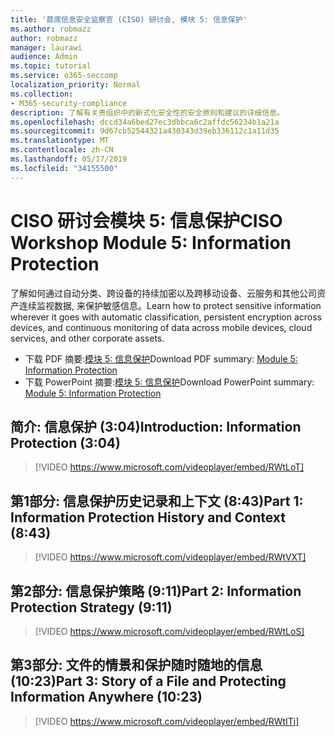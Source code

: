 ```yaml
---
title: '首席信息安全监察官 (CISO) 研讨会, 模块 5: 信息保护'
ms.author: robmazz
author: robmazz
manager: laurawi
audience: Admin
ms.topic: tutorial
ms.service: o365-seccomp
localization_priority: Normal
ms.collection:
- M365-security-compliance
description: 了解有关贵组织中的新式化安全性的安全原则和建议的详细信息。
ms.openlocfilehash: dccd34a6bed27ec3dbbca6c2affdc56234b1a21a
ms.sourcegitcommit: 9d67cb52544321a430343d39eb336112c1a11d35
ms.translationtype: MT
ms.contentlocale: zh-CN
ms.lasthandoff: 05/17/2019
ms.locfileid: "34155500"
---
```

# <a name="ciso-workshop-module-5-information-protection"></a><span data-ttu-id="45cdc-103">CISO 研讨会模块 5: 信息保护</span><span class="sxs-lookup"><span data-stu-id="45cdc-103">CISO Workshop Module 5: Information Protection</span></span>

<span data-ttu-id="45cdc-104">了解如何通过自动分类、跨设备的持续加密以及跨移动设备、云服务和其他公司资产连续监视数据, 来保护敏感信息。</span><span class="sxs-lookup"><span data-stu-id="45cdc-104">Learn how to protect sensitive information wherever it goes with automatic classification, persistent encryption across devices, and continuous monitoring of data across mobile devices, cloud services, and other corporate assets.</span></span>

- <span data-ttu-id="45cdc-105">下载 PDF 摘要:[模块 5: 信息保护](media/ciso-workshop-5-information-protection-strategy.pdf)</span><span class="sxs-lookup"><span data-stu-id="45cdc-105">Download PDF summary: [Module 5: Information Protection](media/ciso-workshop-5-information-protection-strategy.pdf)</span></span>
- <span data-ttu-id="45cdc-106">下载 PowerPoint 摘要:[模块 5: 信息保护](https://docs.microsoft.com/office365/securitycompliance/media/ciso-workshop-5-information-protection-strategy.pptx)</span><span class="sxs-lookup"><span data-stu-id="45cdc-106">Download PowerPoint summary: [Module 5: Information Protection](https://docs.microsoft.com/office365/securitycompliance/media/ciso-workshop-5-information-protection-strategy.pptx)</span></span>

## <a name="introduction-information-protection-304"></a><span data-ttu-id="45cdc-107">简介: 信息保护 (3:04)</span><span class="sxs-lookup"><span data-stu-id="45cdc-107">Introduction: Information Protection (3:04)</span></span>

> [!VIDEO https://www.microsoft.com/videoplayer/embed/RWtLoT]

## <a name="part-1-information-protection-history-and-context-843"></a><span data-ttu-id="45cdc-108">第1部分: 信息保护历史记录和上下文 (8:43)</span><span class="sxs-lookup"><span data-stu-id="45cdc-108">Part 1: Information Protection History and Context (8:43)</span></span>

> [!VIDEO https://www.microsoft.com/videoplayer/embed/RWtVXT]

## <a name="part-2-information-protection-strategy-911"></a><span data-ttu-id="45cdc-109">第2部分: 信息保护策略 (9:11)</span><span class="sxs-lookup"><span data-stu-id="45cdc-109">Part 2: Information Protection Strategy (9:11)</span></span>

> [!VIDEO https://www.microsoft.com/videoplayer/embed/RWtLoS]

## <a name="part-3-story-of-a-file-and-protecting-information-anywhere-1023"></a><span data-ttu-id="45cdc-110">第3部分: 文件的情景和保护随时随地的信息 (10:23)</span><span class="sxs-lookup"><span data-stu-id="45cdc-110">Part 3: Story of a File and Protecting Information Anywhere (10:23)</span></span>

> [!VIDEO https://www.microsoft.com/videoplayer/embed/RWtITi]